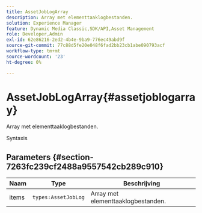 ```yaml
---
title: AssetJobLogArray
description: Array met elementtaaklogbestanden.
solution: Experience Manager
feature: Dynamic Media Classic,SDK/API,Asset Management
role: Developer,Admin
exl-id: 62e86216-2ed2-4b4e-9ba9-776ec49abd9f
source-git-commit: 77c88d5fe20e048f6fad2bb23cb1abe090793acf
workflow-type: tm+mt
source-wordcount: '23'
ht-degree: 0%

---
```


# AssetJobLogArray{#assetjoblogarray}

Array met elementtaaklogbestanden.

Syntaxis

## Parameters {#section-7263fc239cf2488a9557542cb289c910}

| Naam | Type | Beschrijving |
|---|---|---|
| items | `types:AssetJobLog` | Array met elementtaaklogbestanden. |

